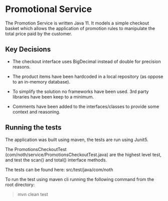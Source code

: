 # Promotional Service


The Promotion Service is written Java 11. It models a simple checkout basket which allows the application of 
promotion rules to manipulate the total price paid by the customer. 


## Key Decisions
- The checkout interface uses BigDecimal instead of double for precision reasons.

- The product items have been hardcoded in a local repository (as oppose to an in-memory database).

- To simplify the solution no frameworks have been used. 3rd party libraries have been keep to a minimum.

- Comments have been added to the interfaces/classes to provide some context and reasoning.




## Running the tests

The application was built using maven, the tests are run using Junit5. 

The PromotionsCheckoutTest (com/noth/service/PromotionsCheckoutTest.java) are the highest level test, 
and test the scan() and total() interface methods.

The tests can be found here:
src/test/java/com/noth


To run the test using maven cli running the following command from the root directory:

> mvn clean test

